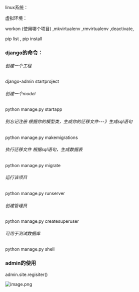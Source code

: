 


linux系统：

虚拟环境：

workon (使用哪个项目) ,mkvirtualenv ,rmvirtualenv ,deactivate,

pip list , pip install


### django的命令：
###### 创建一个工程
django-admin startproject 
###### 创建一个model
python manage.py startapp
###### 别忘记注册   根据你的模型类，生成你的迁移文件---》生成sql语句 
 
python manage.py makemigrations
######  执行迁移文件  根据sql语句，生成数据表
python manage.py migrate

###### 运行该项目
python manage.py runserver

###### 创建管理员
python manage.py createsuperuser

###### 可用于测试数据库
python manage.py shell

### admin的使用
admin.site.regisiter()



![image.png](https://upload-images.jianshu.io/upload_images/14371339-c58cccf804277cab.png?imageMogr2/auto-orient/strip%7CimageView2/2/w/1240)